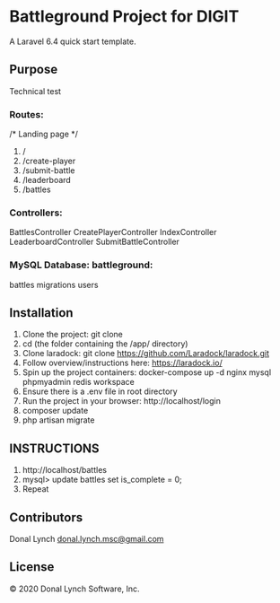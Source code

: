 # Battleground Project for DIGIT

A Laravel 6.4 quick start template.

## Purpose

Technical test

### Routes:

/* Landing page */
1. /
2. /create-player
3. /submit-battle
4. /leaderboard
5. /battles

### Controllers:

BattlesController
CreatePlayerController
IndexController
LeaderboardController
SubmitBattleController

### MySQL Database: battleground:

battles
migrations
users

## Installation

1. Clone the project: git clone
2. cd <project-root-directory> (the folder containing the /app/ directory)
3. Clone laradock: git clone https://github.com/Laradock/laradock.git
4. Follow overview/instructions here: https://laradock.io/
5. Spin up the project containers: docker-compose up -d nginx mysql phpmyadmin redis workspace
6. Ensure there is a .env file in root directory
7. Run the project in your browser: http://localhost/login
8. composer update
9. php artisan migrate

## INSTRUCTIONS

1. http://localhost/battles
2. mysql> update battles set is_complete = 0;
3. Repeat

## Contributors

Donal Lynch <donal.lynch.msc@gmail.com>

## License

© 2020 Donal Lynch Software, Inc.

